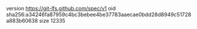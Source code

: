 version https://git-lfs.github.com/spec/v1
oid sha256:a34246fa87959c4bc3bebee4be37783aaecae0bdd28d8949c51728a883b60638
size 12335
